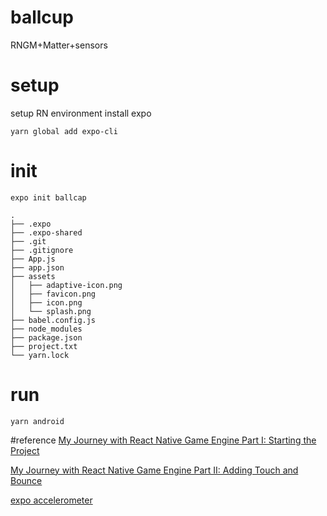 # ballcup
RNGM+Matter+sensors

# setup
setup RN environment
install expo

```
yarn global add expo-cli
```
# init
```
expo init ballcap
```

```
.
├── .expo
├── .expo-shared
├── .git
├── .gitignore
├── App.js
├── app.json
├── assets
│   ├── adaptive-icon.png
│   ├── favicon.png
│   ├── icon.png
│   └── splash.png
├── babel.config.js
├── node_modules
├── package.json
├── project.txt
└── yarn.lock
```
# run
```
yarn android
```

#reference
[My Journey with React Native Game Engine Part I: Starting the Project]("https://medium.com/@williamyang93/my-journey-with-react-native-game-engine-part-i-starting-the-project-bbebcd2ccf6")

[My Journey with React Native Game Engine Part II: Adding Touch and Bounce]("https://medium.com/@williamyang93/my-journey-with-react-native-game-engine-part-ii-adding-touch-and-bounce-b9ae3fac06b9")

[expo accelerometer]("https://docs.expo.io/versions/v40.0.0/sdk/accelerometer/")
